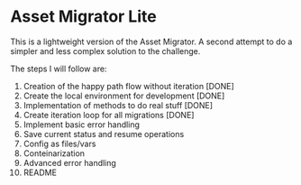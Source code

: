 # Asset Migrator Lite

This is a lightweight version of the Asset Migrator. A second attempt to do a simpler and less complex solution to the challenge.

The steps I will follow are:

1. Creation of the happy path flow without iteration [DONE]
1. Create the local environment for development [DONE]
1. Implementation of methods to do real stuff [DONE]
1. Create iteration loop for all migrations [DONE]
1. Implement basic error handling
1. Save current status and resume operations
1. Config as files/vars
1. Conteinarization
1. Advanced error handling
1. README
